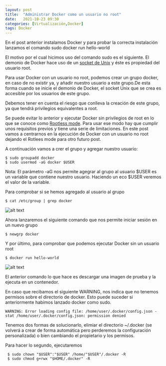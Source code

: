 ```yaml
---
layout: post
title:  "Administrar Docker como un usuario no root"
date:   2021-10-23 09:30
categories: [Virtualización,Docker]
tags: Docker
---
```


En el post anterior instalamos Docker y para probar la correcta instalación lanzamos el comando sudo docker run hello-world

El motivo por el cual hicimos uso del comando sudo es el siguiente. El demonio de Docker hace uso de un [socket de Unix](https://es.wikipedia.org/wiki/Socket_Unix) y éste es propiedad del usuario root.

Para usar Docker con un usuario no root, podemos crear un grupo docker, en caso de no existir ya, y añadir nuestro usuario a este grupo.De esta forma cuando se inicie el demonio de Docker, el socket Unix que se crea es accesible por los usuarios de este grupo.

Debemos tener en cuenta el riesgo que conlleva la creación de este grupo, ya que tendrá privilegios equivalentes a root.

Se puede evitar lo anterior y ejecutar Docker sin privilegios de root en lo que se conoce como [Rootless mode](https://docs.docker.com/engine/security/rootless/). Para usar ese modo hay que cumplir unos requisitos previos y tiene una serie de limitaciones. En este post vamos a centrarnos en la ejecución de Docker con un usuario no root dejando el Rotlees mode para otro futuro post.

A continuación vamos a crer el grupo y agregar nuestro usuario:

```console
$ sudo groupadd docker
$ sudo usermod -aG docker $USER
```
Nota:
El parámetro -aG nos permite agegrar al grupo al usuario
$USER es un variable que contiene nuestro usuario. Haciendo un eco $USER veremos el valor de la variable.

Para comprobar si se hemos agregado al usuario al grupo

```console
$ cat /etc/group | grep docker
```

<img src="https://javi-rod.github.io/assets/images/20211023/pic1.png" alt="alt text" />

Ahora lanzaremos el siguiente comando que nos permite iniciar sesión en un nuevo grupo

```console
$ newgrp docker 
```

Y por último, para comprobar que podemos ejecutar Docker sin un usuario root

```console
$ docker run hello-world 
```

<img src="https://javi-rod.github.io/assets/images/20211023/pic2.png" alt="alt text" />


El anterior comando lo que hace es descargar una imagen de prueba y la ejecuta en un contenedor.

En caso que recibamos el siguiente WARNING, nos indica que no tenemos permisos sobre el directorio de docker. Esto puede suceder si anteriormente habímos lanzado docker como sudo.

```console
WARNING: Error loading config file: /home/user/.docker/config.json -
stat /home/user/.docker/config.json: permission denied
```

Tenemos dos formas de solucionarlo, elimiar el directorio ~/.docker (se volverá a crear de forma automática pero perderemos la configuración personalizada) o bien cambiando el propietario y los permisos.

Para hacer lo segundo, ejecutaremos

```console
 $ sudo chown "$USER":"$USER" /home/"$USER"/.docker -R
 $ sudo chmod g+rwx "$HOME/.docker" -R
```

